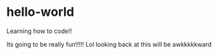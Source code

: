 # hello-world
Learning how to code!!

Its going to be really fun!!!!!
Lol looking back at this will be awkkkkkward
